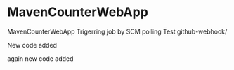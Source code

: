 # MavenCounterWebApp
MavenCounterWebApp
Trigerring job by SCM polling Test
github-webhook/

New code added

again new code added

